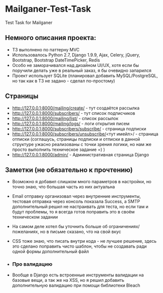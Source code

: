 # Mailganer-Test-Task
Test Task for Mailganer

## Немного описания проекта:
- ТЗ выполнено по паттерну MVC
- Использовалось Python 2.7, Django 1.9.9, Ajax, Celery, jQuery, Bootstrap, Bootstrap DateTimePicker, Redis
- Особо не заморачивался над дизайном UI/UX, хотя если бы поручили делать уже в реальный заказ, я бы очевидно запарился
- Проект использует SQLite (планировал добавить MySQL/PostgreSQL, но так как в ТЗ не задано - сделал по-простому)

## Страницы
- http://127.0.0.1:8000/mailing/create/ - тут создаётся рассылка
- http://127.0.0.1:8000/subscribers/ - тут список подписчиков
- http://127.0.0.1:8000/mailing/list/ - список рассылок
- http://127.0.0.1:8000/mailing/logs/ - логи открытия писем
- http://127.0.0.1:8000/subscribers/subscribe/ - страница подписки
- http://127.0.0.1:8000/subscribers/unsubscribe/<тут имейл>/ - страница отписки (соглашусь, страницы подписки и отписки в данной структуре ужасно реализованы с точки зрения логики, но нам же просто выполнить техническое задание =) )
- http://127.0.0.1:8000/admin/ - Административная страница Django

## Заметки (не обязательно к прочтению)
- Возможно я добавил слишком много параметров в настройки, но точно знаю, что большая часть из них актуальна
- Email отправку организовал через внутренние инструменты, тестовая отправка через консоль показала Success, а SMTP дополнительный решил не настраивать для теста, но если там и будут проблемы, то я всегда готов поправить это в своём техническом задании
- На самом деле хотел бы уточнить больше об ограничениях/пожеланиях, но в письме сказано, что на свой вкус
- CSS тоже знаю, что писать внутри кода - не лучшее решение, здесь это сделано поправить чисто шаблон, чтобы не создавать ради одной формы дополнительный файл

- ### Про валидацию
- Вообще в Django есть встроенные инструменты валидации на базовые вещи, а так же на XSS, но я решил добавить дополнительную валидацию при помощи библиотеки Bleach